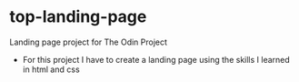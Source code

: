 # top-landing-page
Landing page project for The Odin Project

-   For this project I have to create a landing page using the skills I learned
    in html and css

